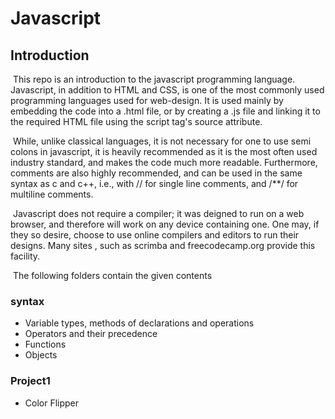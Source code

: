 # Javascript



## Introduction

​	 This repo is an introduction to the javascript programming language. Javascript, in addition to HTML and CSS, is one of the most commonly used programming languages used for web-design. It is used mainly by embedding the code into a .html file, or by creating a .js file and linking it to the required HTML file using the script tag's source attribute.

​	 While, unlike classical languages, it is not necessary for one to use semi colons in javascript, it is heavily recommended as it is the most often used industry standard, and makes the code much more readable. Furthermore, comments are also highly recommended, and can be used in the same syntax as c and c++, i.e., with // for single line comments, and /**/ for multiline comments.

​	Javascript does not require a compiler; it was deigned to run on a web browser, and therefore will work on any device containing one. One may, if they so desire, choose to use online compilers and editors to run their designs. Many sites , such as scrimba and freecodecamp.org provide this facility.

​	The following folders contain the given contents

### syntax

* Variable types, methods of declarations and operations
* Operators and their precedence
* Functions
* Objects

### Project1

* Color Flipper
